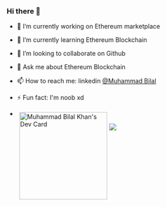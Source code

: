 ### Hi there 👋


- 🔭 I’m currently working on Ethereum marketplace
- 🌱 I’m currently learning Ethereum  Blockchain
- 👯 I’m looking to collaborate on Github

- 💬 Ask me about Ethereum Blockchain 
- 📫 How to reach me: linkedin [@Muhammad Bilal](https://www.linkedin.com/in/bilal-khan-3043b1161/) 
- ⚡ Fun fact: I'm noob xd
- <a href="https://app.daily.dev/bkhan7276"><img src="https://api.daily.dev/devcards/e64b61a401e1432789bb8e0eea0c0ac5.png?r=lqn" style="float:left; margin:5px;" width="200" alt="Muhammad Bilal Khan's Dev Card"/></a>
<img src="https://github-readme-stats.vercel.app/api?username=b-khan7276&&show_icons=true&title_color=ffffff&icon_color=bb2acf&text_color=daf7dc&bg_color=151515">

